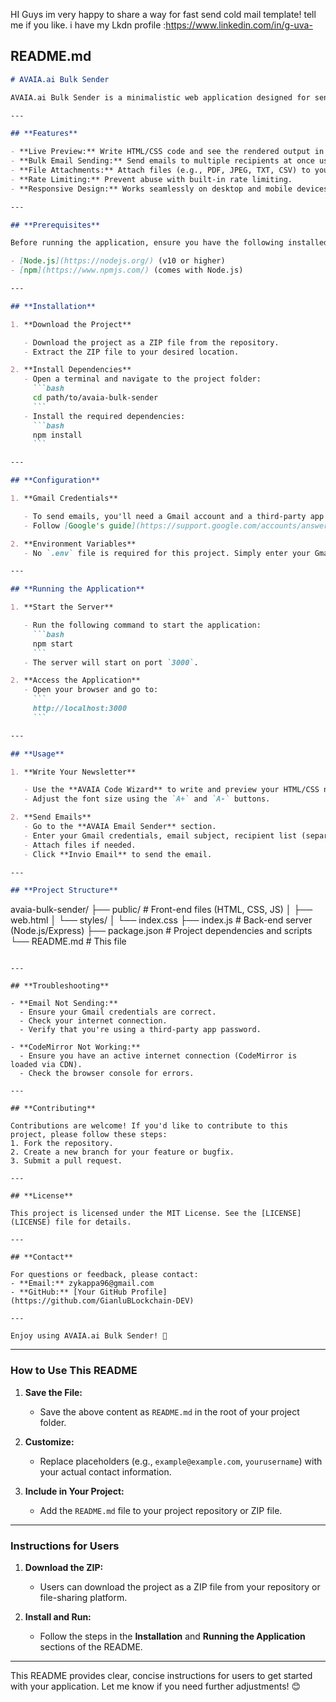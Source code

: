 HI Guys im very happy to share a way for fast send cold mail template! tell me if you like. i have my Lkdn profile :https://www.linkedin.com/in/g-uva-

## **README.md**

````markdown
# AVAIA.ai Bulk Sender

AVAIA.ai Bulk Sender is a minimalistic web application designed for sending bulk emails with HTML templates. It features a live preview editor powered by CodeMirror, allowing users to write and test their HTML/CSS newsletters before sending them.

---

## **Features**

- **Live Preview:** Write HTML/CSS code and see the rendered output in real-time.
- **Bulk Email Sending:** Send emails to multiple recipients at once using Gmail's SMTP.
- **File Attachments:** Attach files (e.g., PDF, JPEG, TXT, CSV) to your emails.
- **Rate Limiting:** Prevent abuse with built-in rate limiting.
- **Responsive Design:** Works seamlessly on desktop and mobile devices.

---

## **Prerequisites**

Before running the application, ensure you have the following installed:

- [Node.js](https://nodejs.org/) (v10 or higher)
- [npm](https://www.npmjs.com/) (comes with Node.js)

---

## **Installation**

1. **Download the Project**

   - Download the project as a ZIP file from the repository.
   - Extract the ZIP file to your desired location.

2. **Install Dependencies**
   - Open a terminal and navigate to the project folder:
     ```bash
     cd path/to/avaia-bulk-sender
     ```
   - Install the required dependencies:
     ```bash
     npm install
     ```

---

## **Configuration**

1. **Gmail Credentials**

   - To send emails, you'll need a Gmail account and a third-party app password.
   - Follow [Google's guide](https://support.google.com/accounts/answer/185833) to generate an app password.

2. **Environment Variables**
   - No `.env` file is required for this project. Simply enter your Gmail credentials in the app's interface.

---

## **Running the Application**

1. **Start the Server**

   - Run the following command to start the application:
     ```bash
     npm start
     ```
   - The server will start on port `3000`.

2. **Access the Application**
   - Open your browser and go to:
     ```
     http://localhost:3000
     ```

---

## **Usage**

1. **Write Your Newsletter**

   - Use the **AVAIA Code Wizard** to write and preview your HTML/CSS newsletter.
   - Adjust the font size using the `A+` and `A-` buttons.

2. **Send Emails**
   - Go to the **AVAIA Email Sender** section.
   - Enter your Gmail credentials, email subject, recipient list (separated by `;`), and email content.
   - Attach files if needed.
   - Click **Invio Email** to send the email.

---

## **Project Structure**
````

avaia-bulk-sender/
├── public/ # Front-end files (HTML, CSS, JS)
│ ├── web.html
│ └── styles/
│ └── index.css
├── index.js # Back-end server (Node.js/Express)
├── package.json # Project dependencies and scripts
└── README.md # This file

```

---

## **Troubleshooting**

- **Email Not Sending:**
  - Ensure your Gmail credentials are correct.
  - Check your internet connection.
  - Verify that you're using a third-party app password.

- **CodeMirror Not Working:**
  - Ensure you have an active internet connection (CodeMirror is loaded via CDN).
  - Check the browser console for errors.

---

## **Contributing**

Contributions are welcome! If you'd like to contribute to this project, please follow these steps:
1. Fork the repository.
2. Create a new branch for your feature or bugfix.
3. Submit a pull request.

---

## **License**

This project is licensed under the MIT License. See the [LICENSE](LICENSE) file for details.

---

## **Contact**

For questions or feedback, please contact:
- **Email:** zykappa96@gmail.com
- **GitHub:** [Your GitHub Profile](https://github.com/GianluBLockchain-DEV)

---

Enjoy using AVAIA.ai Bulk Sender! 🚀
```

---

### **How to Use This README**

1. **Save the File:**

   - Save the above content as `README.md` in the root of your project folder.

2. **Customize:**

   - Replace placeholders (e.g., `example@example.com`, `yourusername`) with your actual contact information.

3. **Include in Your Project:**
   - Add the `README.md` file to your project repository or ZIP file.

---

### **Instructions for Users**

1. **Download the ZIP:**

   - Users can download the project as a ZIP file from your repository or file-sharing platform.

2. **Install and Run:**
   - Follow the steps in the **Installation** and **Running the Application** sections of the README.

---

This README provides clear, concise instructions for users to get started with your application. Let me know if you need further adjustments! 😊
